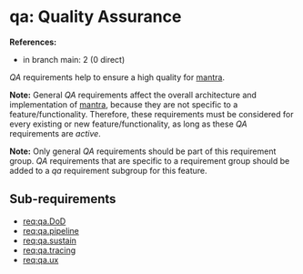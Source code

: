 # qa: Quality Assurance

**References:**

- in branch main: 2 (0 direct)

*QA* requirements help to ensure a high quality for [mantra](https://github.com/mhatzl/mantra).

**Note:** General *QA* requirements affect the overall architecture and implementation of [mantra](https://github.com/mhatzl/mantra), because they are not specific to a feature/functionality.
Therefore, these requirements must be considered for every existing or new feature/functionality, as long as these *QA* requirements are *active*.

**Note:** Only general *QA* requirements should be part of this requirement group. *QA* requirements that are specific to a requirement group should be added to a *qa* requirement subgroup for this feature.

## Sub-requirements

- [req:qa.DoD](5-REQ-qa.DoD)
- [req:qa.pipeline](5-REQ-qa.pipeline)
- [req:qa.sustain](5-REQ-qa.sustain)
- [req:qa.tracing](5-REQ-qa.tracing)
- [req:qa.ux](5-REQ-qa.ux)
